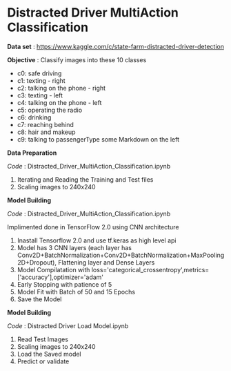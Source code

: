 # Distracted Driver MultiAction Classification

**Data set** : https://www.kaggle.com/c/state-farm-distracted-driver-detection

**Objective** : Classify images into these 10 classes 
  - c0: safe driving
  - c1: texting - right
  - c2: talking on the phone - right
  - c3: texting - left
  - c4: talking on the phone - left
  - c5: operating the radio
  - c6: drinking
  - c7: reaching behind
  - c8: hair and makeup
  - c9: talking to passengerType some Markdown on the left

**Data Preparation** 

*Code* : Distracted_Driver_MultiAction_Classification.ipynb

1. Iterating and Reading the Training and Test files
2. Scaling images to 240x240

**Model Building** 

*Code* : Distracted_Driver_MultiAction_Classification.ipynb

Implimented done in TensorFlow 2.0 using CNN architecture 

1. Inastall Tensorflow 2.0 and use tf.keras as high level api
2. Model has 3 CNN layers (each layer has Conv2D+BatchNormalization+Conv2D+BatchNormalization+MaxPooling2D+Dropout), Flattening layer and Dense Layers
3. Model Compilatation with loss='categorical_crossentropy',metrics=['accuracy'],optimizer='adam'
4. Early Stopping with patience of 5
5. Model Fit with Batch of 50 and 15 Epochs
6. Save the Model

**Model Building** 

*Code* : Distracted Driver Load Model.ipynb

1. Read Test Images
2. Scaling images to 240x240
3. Load the Saved model
4. Predict or validate
